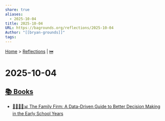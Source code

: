 ```yaml
---
share: true
aliases:
  - 2025-10-04
title: 2025-10-04
URL: https://bagrounds.org/reflections/2025-10-04
Author: "[[bryan-grounds]]"
tags:
---
```

[Home](../index.md) > [Reflections](./index.md) | [⏮️](./2025-10-03.md)  
# 2025-10-04  
## [📚 Books](../books/index.md)  
- [👨‍👩‍👧‍👦📊 The Family Firm: A Data-Driven Guide to Better Decision Making in the Early School Years](../books/the-family-firm-a-data-driven-guide-to-better-decision-making-in-the-early-school-years.md)